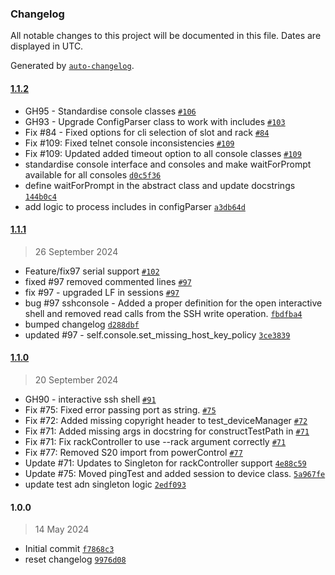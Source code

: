 ### Changelog

All notable changes to this project will be documented in this file. Dates are displayed in UTC.

Generated by [`auto-changelog`](https://github.com/CookPete/auto-changelog).

#### [1.1.2](https://github.com/rdkcentral/python_raft/compare/1.1.1...1.1.2)

- GH95 - Standardise console classes [`#106`](https://github.com/rdkcentral/python_raft/pull/106)
- GH93 -  Upgrade ConfigParser class to work with includes [`#103`](https://github.com/rdkcentral/python_raft/pull/103)
- Fix #84 - Fixed options for cli selection of slot and rack [`#84`](https://github.com/rdkcentral/python_raft/issues/84)
- Fix #109: Fixed telnet console inconsistencies [`#109`](https://github.com/rdkcentral/python_raft/issues/109)
- Fix #109: Updated added timeout option to all console classes [`#109`](https://github.com/rdkcentral/python_raft/issues/109)
- standardise console interface and consoles and make waitForPrompt available for all consoles [`d0c5f36`](https://github.com/rdkcentral/python_raft/commit/d0c5f36f8614ee1bc0061fc678a9f1026c1558cf)
- define waitForPrompt in the abstract class and update docstrings [`144b0c4`](https://github.com/rdkcentral/python_raft/commit/144b0c43c219dacba76068eb90d33c43db7680d6)
- add logic to process includes in configParser [`a3db64d`](https://github.com/rdkcentral/python_raft/commit/a3db64dc6d6940244bf01449644487936b67a058)

#### [1.1.1](https://github.com/rdkcentral/python_raft/compare/1.1.0...1.1.1)

> 26 September 2024

- Feature/fix97 serial support [`#102`](https://github.com/rdkcentral/python_raft/pull/102)
- fixed #97 removed commented lines [`#97`](https://github.com/rdkcentral/python_raft/issues/97)
- fix #97 - upgraded LF in sessions [`#97`](https://github.com/rdkcentral/python_raft/issues/97)
- bug #97 sshconsole - Added a proper definition for the open interactive shell and removed read calls from the SSH write operation. [`fbdfba4`](https://github.com/rdkcentral/python_raft/commit/fbdfba48dd39f682e7a9f419d490c476af7d4cca)
- bumped changelog [`d288dbf`](https://github.com/rdkcentral/python_raft/commit/d288dbfe3520344a287ad3c8935ac47f12bed7ce)
- updated #97 - self.console.set_missing_host_key_policy [`3ce3839`](https://github.com/rdkcentral/python_raft/commit/3ce3839500e6922b9e2d60f07af6c891c2d309b0)

#### [1.1.0](https://github.com/rdkcentral/python_raft/compare/1.0.0...1.1.0)

> 20 September 2024

- GH90 - interactive ssh shell [`#91`](https://github.com/rdkcentral/python_raft/pull/91)
- Fix #75: Fixed error passing port as string. [`#75`](https://github.com/rdkcentral/python_raft/issues/75)
- Fix #72: Added missing copyright header to test_deviceManager [`#72`](https://github.com/rdkcentral/python_raft/issues/72)
- Fix #71: Added missing args in docstring for constructTestPath in [`#71`](https://github.com/rdkcentral/python_raft/issues/71)
- Fix #71: Fix rackController to use --rack argument correctly [`#71`](https://github.com/rdkcentral/python_raft/issues/71)
- Fix #77: Removed S20 import from powerControl [`#77`](https://github.com/rdkcentral/python_raft/issues/77)
- Update #71: Updates to Singleton for rackController support [`4e88c59`](https://github.com/rdkcentral/python_raft/commit/4e88c59f49a83e79b8665ad7f0a1ff048f6cf40d)
- Update #75: Moved pingTest and added session to device class. [`5a967fe`](https://github.com/rdkcentral/python_raft/commit/5a967fedd6a5a7be2efc6d8963a82963704e66b6)
- update test adn singleton logic [`2edf093`](https://github.com/rdkcentral/python_raft/commit/2edf09353bb0c5c80fd73ee117a09b98eaedb749)

#### 1.0.0

> 14 May 2024

- Initial commit [`f7868c3`](https://github.com/rdkcentral/python_raft/commit/f7868c3c1ccfb768cfe91cc8d289b3a1420c6c45)
- reset changelog [`9976d08`](https://github.com/rdkcentral/python_raft/commit/9976d083e060326fc5146d2ef68288c413be8b2a)
